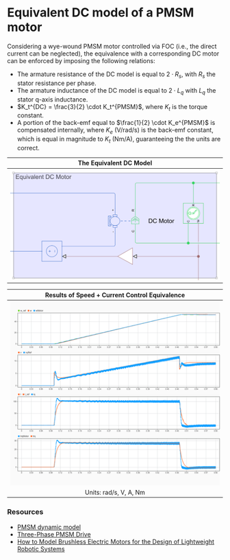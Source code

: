 Equivalent DC model of a PMSM motor
===================================

Considering a wye-wound PMSM motor controlled via FOC (i.e., the direct current can be neglected), the equivalence with a corresponding DC motor can be enforced by imposing the following relations:
- The armature resistance of the DC model is equal to $`2 \cdot R_s`$, with $`R_s`$ the stator resistance per phase.
- The armature inductance of the DC model is equal to $`2 \cdot L_q`$ with $`L_q`$ the stator q-axis inductance.
- $`K_t^{DC} = \frac{3}{2} \cdot K_t^{PMSM}`$, where $`K_t`$ is the torque constant.
- A portion of the back-emf equal to $`\frac{1}{2} \cdot K_e^{PMSM}`$ is compensated internally, where $`K_e`$ (V/rad/s) is the back-emf constant, which is equal in magnitude to $`K_t`$ (Nm/A), guaranteeing the the units are correct.

| The Equivalent DC Model |
| :---: |
| ![graph](./assets/equivalent-model.png) |

| Results of Speed + Current Control Equivalence  |
| :---: |
| ![graph](./assets/graph.png) |
| Units: rad/s, V, A, Nm  | 

### Resources
- [PMSM dynamic model](https://www.mathworks.com/help/releases/R2024a/sps/ref/pmsm.html)
- [Three-Phase PMSM Drive](https://www.mathworks.com/help/releases/R2024a/sps/ug/three-phase-pmsm-drive.html)
- [How to Model Brushless Electric Motors for the Design of Lightweight Robotic Systems](https://arxiv.org/abs/2310.00080)
